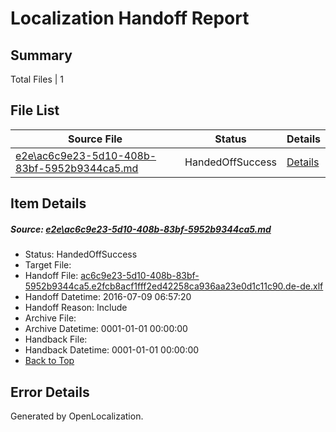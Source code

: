 # <a name='report-top'></a> Localization Handoff Report

## Summary
 Total Files | 1

## File List
 Source File | Status | Details 
 ----------- | ------ | ------- 
 [e2e\ac6c9e23-5d10-408b-83bf-5952b9344ca5.md](https://github.com/OpenLocalizationTestOrg/oltest/blob/0db7b76dec047dcb62d4c0f9c6e8233c37490de9/e2e/ac6c9e23-5d10-408b-83bf-5952b9344ca5.md) | HandedOffSuccess | [Details](#5c943b90e170bfc5f2c3225952804e3e0624faa21)

## Item Details
##### <a name='5c943b90e170bfc5f2c3225952804e3e0624faa21'></a> Source: [e2e\ac6c9e23-5d10-408b-83bf-5952b9344ca5.md](https://github.com/OpenLocalizationTestOrg/oltest/blob/0db7b76dec047dcb62d4c0f9c6e8233c37490de9/e2e/ac6c9e23-5d10-408b-83bf-5952b9344ca5.md)
* Status: HandedOffSuccess
* Target File: 
* Handoff File: [ac6c9e23-5d10-408b-83bf-5952b9344ca5.e2fcb8acf1fff2ed42258ca936aa23e0d1c11c90.de-de.xlf](https://github.com/OpenLocalizationTestOrg/olhandoff-e2e/blob/ebb6bd2c275a53a62a2b17031cc3d2893b9fa5c9/ol-handoff/OpenLocalizationTestOrg/oltest-dede-fly/ci/ht/ac6c9e23-5d10-408b-83bf-5952b9344ca5.e2fcb8acf1fff2ed42258ca936aa23e0d1c11c90.de-de.xlf)
* Handoff Datetime: 2016-07-09 06:57:20
* Handoff Reason: Include
* Archive File: 
* Archive Datetime: 0001-01-01 00:00:00
* Handback File: 
* Handback Datetime: 0001-01-01 00:00:00
* [Back to Top](#report-top)


## Error Details

Generated by OpenLocalization.
